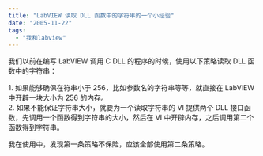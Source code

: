 ```yaml
---
title: "LabVIEW 读取 DLL 函数中的字符串的一个小经验"
date: "2005-11-22"
tags: 
  - "我和labview"
---
```


我们以前在编写 LabVIEW 调用 C DLL 的程序的时候，使用以下策略读取 DLL 函数中的字符串：

1\. 如果能够确保在符串小于 256，比如参数名的字符串等等，就直接在 LabVIEW 中开辟一块大小为 256 的内存。  
2\. 如果不能保证字符串大小，就要为一个读取字符串的 VI 提供两个 DLL 接口函数，先调用一个函数得到字符串的大小，然后在 VI 中开辟内存，之后调用第二个函数得到字符串。

我在使用中，发现第一条策略不保险，应该全部使用第二条策略。
